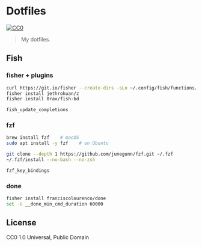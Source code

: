 Dotfiles
========

[![CC0](http://img.shields.io/badge/license-CC0-blue.svg?style=flat)](LICENSE)

> My dotfiles.

Fish
----

### fisher + plugins

```sh
curl https://git.io/fisher --create-dirs -sLo ~/.config/fish/functions/fisher.fish
fisher install jethrokuan/z
fisher install 0rax/fish-bd

fish_update_completions
```

### fzf

```sh
brew install fzf    # macOS
sudo apt install -y fzf    # on Ubuntu

git clone --depth 1 https://github.com/junegunn/fzf.git ~/.fzf
~/.fzf/install --no-bash --no-zsh

fzf_key_bindings
```

### done

```sh
fisher install franciscolourenco/done
set -U __done_min_cmd_duration 60000
```

License
-------

CC0 1.0 Universal, Public Domain

